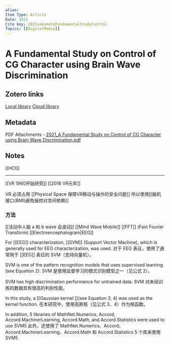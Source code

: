 ```yaml
---
alias: 
Item Type: Article
Date: 2021
Cite key: 2021sakamotoFundamentalStudyControl
Topics: [[DigitalMedia]]
---
```

# A Fundamental Study on Control of CG Character using Brain Wave Discrimination

## Zotero links
[Local library](zotero://select/items/1_LBLSR3AC)
[Cloud library](http://zotero.org/users/local/Y7dls9FR/items/LBLSR3AC)

## Metadata
PDF Attachments
	- [2021_A Fundamental Study on Control of CG Character using Brain Wave Discrimination.pdf](zotero://open-pdf/library/items/B57KW8PL)
## Notes
[[HCI]] 

---
[[VR 1960开始研究]]
[[2016 VR元年]]

VR 必须占用 [[Physical Space 保障VR移动与操作的安全问题]]
所以使用[[脑机接口(BMI)避免操控对空间依赖]]


### 方法
[[活动中人脑 a 和 b wave 会波动]]
[[Mind Wave Mobile]] 
[[FFT]] (Fast Fourier Transform)
[[Electroencephalogram|EEG]] 

For [[EEG]] characterization, [[SVM]] (Support Vector Machine), which is generally used for EEG characterization, was used.
对于 EEG 表征，使用了通常用于 [[EEG]] 表征的 SVM（支持向量机）。

SVM is one of the pattern recognition models that uses supervised learning (see Equation 2).
SVM 是使用监督学习的模式识别模型之一（见公式 2）。

SVM has high discrimination performance for untrained data.
SVM 对未经训练的数据具有很高的判别性能。

In this study, a [[Gaussian kernel ]](see Equation 3, 4) was used as the kernel function.
在本研究中，使用高斯核（见公式 3、4）作为核函数。

In addition, 5 libraries of MathNet.Numerics, Accord, Accord.MachinerLearning, Accord.Math, and Accord.Statistics were used to use SVM5
此外，还使用了 MathNet.Numerics、Accord、Accord.MachinerLearning、Accord.Math 和 Accord.Statistics 5 个库来使用 SVM5